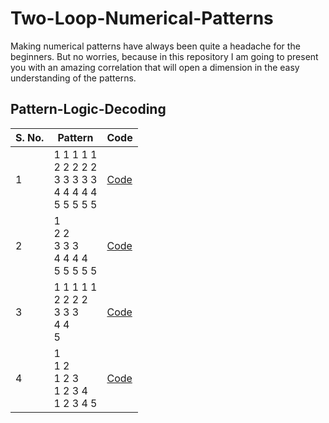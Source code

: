 # Two-Loop-Numerical-Patterns

Making numerical patterns have always been quite a headache for the beginners. But no worries, because in this repository I am going to present you with an amazing correlation that will open a dimension in the easy understanding of the patterns.

## Pattern-Logic-Decoding

| S. No. | Pattern | Code |
|--------|---------|---------------|
| 1 | 1 1 1 1 1<br>2 2 2 2 2<br>3 3 3 3 3<br>4 4 4 4 4<br>5 5 5 5 5 | [Code](https://github.com/MWS-ResearchWing/Two-Loop-Numerical-Patterns/blob/main/Pattern_1.java) |
| 2 | 1 <br>2 2<br>3 3 3<br>4 4 4 4<br>5 5 5 5 5 | [Code](https://github.com/MWS-ResearchWing/Two-Loop-Numerical-Patterns/blob/main/Pattern_2.java) |
| 3 | 1 1 1 1 1<br>2 2 2 2<br>3 3 3<br>4 4<br>5 | [Code](https://github.com/MWS-ResearchWing/Two-Loop-Numerical-Patterns/blob/main/Pattern_3.java) |
| 4 | 1<br>1 2<br>1 2 3<br>1 2 3 4<br>1 2 3 4 5 | [Code](https://github.com/MWS-ResearchWing/Two-Loop-Numerical-Patterns/blob/main/Pattern_4.java) |
